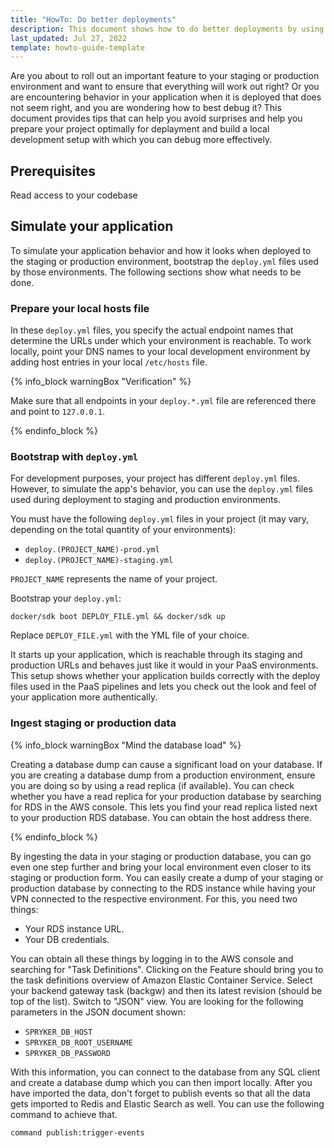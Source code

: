 ```yaml
---
title: "HowTo: Do better deployments"
description: This document shows how to do better deployments by using your local environment as a preview for how your application will behave when deployed to PaaS
last_updated: Jul 27, 2022
template: howto-guide-template
---
```


Are you about to roll out an important feature to your staging or production environment and want to ensure that everything will work out right? Or you are encountering behavior in your application when it is deployed that does not seem right, and you are wondering how to best debug it? This document provides tips that can help you avoid surprises and help you prepare your project optimally for deplayment and build a local development setup with which you can debug more effectively.

## Prerequisites

Read access to your codebase

## Simulate your application

To simulate your application behavior and how it looks when deployed to the staging or production environment, bootstrap the `deploy.yml` files used by those environments. The following sections show what needs to be done.

### Prepare your local hosts file

In these `deploy.yml` files, you specify the actual endpoint names that determine the URLs under which your environment is reachable. To work locally, point your DNS names to your local development environment by adding host entries in your local `/etc/hosts` file. 

{% info_block warningBox "Verification" %}

Make sure that all endpoints in your `deploy.*.yml` file are referenced there and point to `127.0.0.1`.

{% endinfo_block %}

### Bootstrap with `deploy.yml`

For development purposes, your project has different `deploy.yml` files. However, to simulate the app's behavior, you can use the `deploy.yml` files used during deployment to staging and production environments. 

You must have the following `deploy.yml` files in your project (it may vary, depending on the total quantity of your environments):
- `deploy.(PROJECT_NAME)-prod.yml`
- `deploy.(PROJECT_NAME)-staging.yml`

`PROJECT_NAME` represents the name of your project.

Bootstrap your `deploy.yml`:
```
docker/sdk boot DEPLOY_FILE.yml && docker/sdk up
```

Replace `DEPLOY_FILE.yml` with the YML file of your choice.

It starts up your application, which is reachable through its staging and production URLs and behaves just like it would in your PaaS environments. This setup shows whether your application builds correctly with the deploy files used in the PaaS pipelines and lets you check out the look and feel of your application more authentically.

### Ingest staging or production data

{% info_block warningBox "Mind the database load" %}

Creating a database dump can cause a significant load on your database. If you are creating a database dump from a production environment, ensure you are doing so by using a read replica (if available). You can check whether you have a read replica for your production database by searching for RDS in the AWS console. This lets you find your read replica listed next to your production RDS database. You can obtain the host address there.

{% endinfo_block %}
 
By ingesting the data in your staging or production database, you can go even one step further and bring your local environment even closer to its staging or production form. 
You can easily create a dump of your staging or production database by connecting to the RDS instance while having your VPN connected to the respective environment.
For this, you need two things:
* Your RDS instance URL.
* Your DB credentials.

You can obtain all these things by logging in to the AWS console and searching for "Task Definitions". Clicking on the Feature should bring you to the task definitions overview of Amazon Elastic Container Service. Select your backend gateway task (backgw) and then its latest revision (should be top of the list). Switch to "JSON" view. You are looking for the following parameters in the JSON document shown:
- `SPRYKER_DB_HOST`
- `SPRYKER_DB_ROOT_USERNAME`
- `SPRYKER_DB_PASSWORD`

With this information, you can connect to the database from any SQL client and create a database dump which you can then import locally. After you have imported the data, don't forget to publish events so that all the data gets imported to Redis and Elastic Search as well. You can use the following command to achieve that.
```
command publish:trigger-events
```
